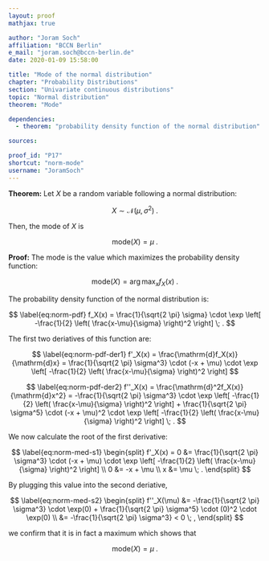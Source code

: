 ```yaml
---
layout: proof
mathjax: true

author: "Joram Soch"
affiliation: "BCCN Berlin"
e_mail: "joram.soch@bccn-berlin.de"
date: 2020-01-09 15:58:00

title: "Mode of the normal distribution"
chapter: "Probability Distributions"
section: "Univariate continuous distributions"
topic: "Normal distribution"
theorem: "Mode"

dependencies:
  - theorem: "probability density function of the normal distribution"

sources:

proof_id: "P17"
shortcut: "norm-mode"
username: "JoramSoch"
---
```



**Theorem:** Let $X$ be a random variable following a normal distribution:

$$ \label{eq:norm}
X \sim \mathcal{N}(\mu, \sigma^2) \; .
$$

Then, the mode of $X$ is

$$ \label{eq:norm-mode}
\mathrm{mode}(X) = \mu \; .
$$


**Proof:** The mode is the value which maximizes the probability density function:

$$ \label{eq:mode}
\mathrm{mode}(X) = \operatorname*{arg\,max}_x f_X(x) \; .
$$

The probability density function of the normal distribution is:

$$ \label{eq:norm-pdf}
f_X(x) = \frac{1}{\sqrt{2 \pi} \sigma} \cdot \exp \left[ -\frac{1}{2} \left( \frac{x-\mu}{\sigma} \right)^2 \right] \; .
$$

The first two deriatives of this function are:

$$ \label{eq:norm-pdf-der1}
f'_X(x) = \frac{\mathrm{d}f_X(x)}{\mathrm{d}x} = \frac{1}{\sqrt{2 \pi} \sigma^3} \cdot (-x + \mu) \cdot \exp \left[ -\frac{1}{2} \left( \frac{x-\mu}{\sigma} \right)^2 \right]
$$

$$ \label{eq:norm-pdf-der2}
f''_X(x) = \frac{\mathrm{d}^2f_X(x)}{\mathrm{d}x^2} = -\frac{1}{\sqrt{2 \pi} \sigma^3} \cdot \exp \left[ -\frac{1}{2} \left( \frac{x-\mu}{\sigma} \right)^2 \right] + \frac{1}{\sqrt{2 \pi} \sigma^5} \cdot (-x + \mu)^2 \cdot \exp \left[ -\frac{1}{2} \left( \frac{x-\mu}{\sigma} \right)^2 \right] \; .
$$

We now calculate the root of the first derivative:

$$ \label{eq:norm-med-s1}
\begin{split}
f'_X(x) = 0 &= \frac{1}{\sqrt{2 \pi} \sigma^3} \cdot (-x + \mu) \cdot \exp \left[ -\frac{1}{2} \left( \frac{x-\mu}{\sigma} \right)^2 \right] \\
0 &= -x + \mu \\
x &= \mu \; .
\end{split}
$$

By plugging this value into the second deriative,

$$ \label{eq:norm-med-s2}
\begin{split}
f''_X(\mu) &= -\frac{1}{\sqrt{2 \pi} \sigma^3} \cdot \exp(0) + \frac{1}{\sqrt{2 \pi} \sigma^5} \cdot (0)^2 \cdot \exp(0) \\
&= -\frac{1}{\sqrt{2 \pi} \sigma^3} < 0 \; ,
\end{split}
$$

we confirm that it is in fact a maximum which shows that

$$ \label{eq:norm-mode-qed}
\mathrm{mode}(X) = \mu \; .
$$